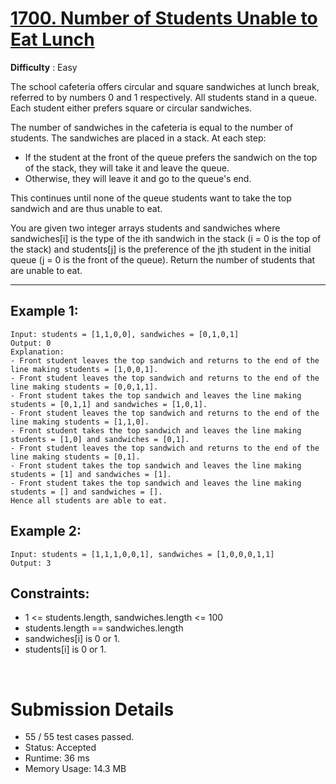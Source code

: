 # [1700. Number of Students Unable to Eat Lunch](https://leetcode.com/problems/number-of-students-unable-to-eat-lunch/)

**Difficulty** : Easy

The school cafeteria offers circular and square sandwiches at lunch break, referred to by numbers 0 and 1 respectively. All students stand in a queue. Each student either prefers square or circular sandwiches.

The number of sandwiches in the cafeteria is equal to the number of students. The sandwiches are placed in a stack. At each step:

* If the student at the front of the queue prefers the sandwich on the top of the stack, they will take it and leave the queue.
* Otherwise, they will leave it and go to the queue's end.

This continues until none of the queue students want to take the top sandwich and are thus unable to eat.

You are given two integer arrays students and sandwiches where sandwiches[i] is the type of the i​​​​​​th sandwich in the stack (i = 0 is the top of the stack) and students[j] is the preference of the j​​​​​​th student in the initial queue (j = 0 is the front of the queue). Return the number of students that are unable to eat.

---

## Example 1:

```
Input: students = [1,1,0,0], sandwiches = [0,1,0,1]
Output: 0 
Explanation:
- Front student leaves the top sandwich and returns to the end of the line making students = [1,0,0,1].
- Front student leaves the top sandwich and returns to the end of the line making students = [0,0,1,1].
- Front student takes the top sandwich and leaves the line making students = [0,1,1] and sandwiches = [1,0,1].
- Front student leaves the top sandwich and returns to the end of the line making students = [1,1,0].
- Front student takes the top sandwich and leaves the line making students = [1,0] and sandwiches = [0,1].
- Front student leaves the top sandwich and returns to the end of the line making students = [0,1].
- Front student takes the top sandwich and leaves the line making students = [1] and sandwiches = [1].
- Front student takes the top sandwich and leaves the line making students = [] and sandwiches = [].
Hence all students are able to eat.
```

## Example 2:

```
Input: students = [1,1,1,0,0,1], sandwiches = [1,0,0,0,1,1]
Output: 3
```

## Constraints:

* 1 <= students.length, sandwiches.length <= 100
* students.length == sandwiches.length
* sandwiches[i] is 0 or 1.
* students[i] is 0 or 1.

<br>

# Submission Details

* 55 / 55 test cases passed.
* Status: Accepted
* Runtime: 36 ms
* Memory Usage: 14.3 MB